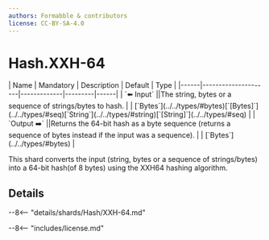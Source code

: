 ```yaml
---
authors: Formabble & contributors
license: CC-BY-SA-4.0
---
```



# Hash.XXH-64

<div class="sh-parameters" markdown="1">
| Name | Mandatory | Description | Default | Type |
|------|---------------------|-------------|---------|------|
| `⬅️ Input` ||The string, bytes or a sequence of strings/bytes to hash. | | [`Bytes`](../../types/#bytes)[`[Bytes]`](../../types/#seq)[`String`](../../types/#string)[`[String]`](../../types/#seq) |
| `Output ➡️` ||Returns the 64-bit hash as a byte sequence (returns a sequence of bytes instead if the input was a sequence). | | [`Bytes`](../../types/#bytes) |

</div>

This shard converts the input (string, bytes or a sequence of strings/bytes) into a 64-bit hash(of 8 bytes) using the XXH64 hashing algorithm.

## Details

--8<-- "details/shards/Hash/XXH-64.md"


--8<-- "includes/license.md"

